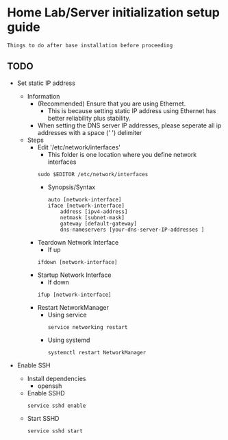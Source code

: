 # Home Lab/Server initialization setup guide

```
Things to do after base installation before proceeding
```

## TODO
- Set static IP address
    - Information
        - (Recommended) Ensure that you are using Ethernet. 
            + This is because setting static IP address using Ethernet has better reliability plus stability.
        - When setting the DNS server IP addresses, please seperate all ip addresses with a space (' ') delimiter
    - Steps
        - Edit '/etc/network/interfaces'
            + This folder is one location where you define network interfaces
            ```console
            sudo $EDITOR /etc/network/interfaces
            ```
            - Synopsis/Syntax
                ```
                auto [network-interface]
                iface [network-interface] 
                    address [ipv4-address]
                    netmask [subnet-mask]
                    gateway [default-gateway]
                    dns-nameservers [your-dns-server-IP-addresses ]
                ```
        - Teardown Network Interface
            + If up
            ```console
            ifdown [network-interface]
            ```
        - Startup Network Interface
            + If down
            ```console
            ifup [network-interface]
            ```
        - Restart NetworkManager
            - Using service
                ```console
                service networking restart
                ```
            - Using systemd
                ```console
                systemctl restart NetworkManager
                ```

- Enable SSH
    - Install dependencies
        + openssh
    - Enable SSHD
        ```console
        service sshd enable
        ```
    - Start SSHD
        ```console
        service sshd start
        ```
